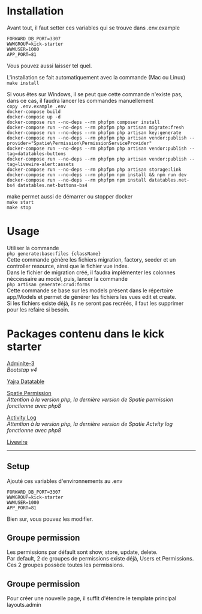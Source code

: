 # Installation
Avant tout, il faut setter ces variables qui se trouve dans .env.example  

    FORWARD_DB_PORT=3307
    WWWGROUP=kick-starter
    WWWUSER=1000
    APP_PORT=81

Vous pouvez aussi laisser tel quel.

L'installation se fait automatiquement avec la commande (Mac ou Linux)  
`make install`

Si vous êtes sur Windows, il se peut que cette commande n'existe pas, dans ce cas, il faudra lancer les commandes manuellement  
`copy .env.example .env`  
`docker-compose build`  
`docker-compose up -d`  
`docker-compose run --no-deps --rm phpfpm composer install`  
`docker-compose run --no-deps --rm phpfpm php artisan migrate:fresh`  
`docker-compose run --no-deps --rm phpfpm php artisan key:generate`  
`docker-compose run --no-deps --rm phpfpm php artisan vendor:publish --provider="Spatie\Permission\PermissionServiceProvider"`  
`docker-compose run --no-deps --rm phpfpm php artisan vendor:publish --tag=datatables-buttons`  
`docker-compose run --no-deps --rm phpfpm php artisan vendor:publish --tag=livewire-alert:assets`  
`docker-compose run --no-deps --rm phpfpm php artisan storage:link`  
`docker-compose run --no-deps --rm phpfpm npm install && npm run dev`  
`docker-compose run --no-deps --rm phpfpm npm install datatables.net-bs4 datatables.net-buttons-bs4`

make permet aussi de démarrer ou stopper docker  
`make start`  
`make stop`

# Usage
Utiliser la commande  
`php generate:base:files {className}`  
Cette commande génère les fichiers migration, factory, seeder et un controller resource, ainsi que le fichier vue index.   
Dans le fichier de migration créé, il faudra implémenter les colonnes néccessaire au model, puis, lancer la commande  
`php artisan generate:crud:forms`  
Cette commande se base sur les models présent dans le répertoire app/Models et permet de générer les fichiers les vues edit et create.  
Si les fichiers existe déjà, ils ne seront pas recréés, il faut les supprimer pour les refaire si besoin.

# Packages contenu dans le kick starter
[Adminlte-3](https://github.com/jeroennoten/Laravel-AdminLTE/wiki "Adminlte-3")  
*Bootstap v4*  

[Yajra Datatable](https://yajrabox.com/docs/laravel-datatables/master/quick-starter "Yajra Datatable")

[Spatie Permission](https://spatie.be/docs/laravel-permission/v5/introduction "Spatie Permission")  
*Attention à la version php, la dernière version de Spatie permission fonctionne avec php8*

[Activity Log](https://spatie.be/docs/laravel-activitylog/v4/introduction "Activity Log")  
*Attention à la version php, la dernière version de Spatie Actvity log fonctionne avec php8*

[Livewire](https://laravel-livewire.com/docs/2.x/quickstart "Livewire")  

------------

## Setup
Ajouté ces variables d'environnements au .env

    FORWARD_DB_PORT=3307
    WWWGROUP=kick-starter
    WWWUSER=1000
    APP_PORT=81

Bien sur, vous pouvez les modifier.

## Groupe permission
Les permissions par défault sont show, store, update, delete.  
Par default, 2 de groupes de permissions existe déjà, Users et Permissions.  
Ces 2 groupes possède toutes les permissions.

## Groupe permission
Pour créer une nouvelle page, il suffit d'étendre le template principal layouts.admin  


